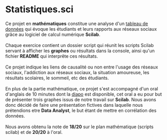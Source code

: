 # Statistiques.sci
Ce projet en **mathématiques** constitue une analyse d'un [tableau de données](data.csv) qui évoque les étudiants et leurs rapports aux réseaux sociaux grâce au logiciel de calcul numérique **Scilab**. 
<br><br>
Chaque exercice contient un dossier script qui réunit les scripts Scilab servant à afficher les **graphes** ou résultats dans la console, ainsi qu'un fichier **README** qui interprête ces résultats.
<br><br>
Ce projet indique les liens de causalité ou non entre l'usage des réseaux sociaux, l'addiction aux réseaux sociaux, la situation amoureuse, les résultats scolaires, le sommeil, etc des étudiants.
<br><br> 
En plus de la partie mathématique, ce projet s'est accompagné d'un oral d'anglais de 10 minutes dont la [diapo](diapo.pdf) est disponible, cet oral a eu pour but de présenter trois graphes issus de notre travail sur **Scilab**. Nous avons donc décidé de faire une présentation fictives dans laquelle nous prétendions etre **Data Analyst**, le but étant de mettre en corrélation des données.
<br><br>
Nous avons obtenu la note de **18/20** sur le plan mathématique (scripts scilab) et de **20/20** à l'oral.
